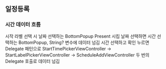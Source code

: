 #  


## 일정등록

### 시간 데이터 흐름
시작 라벨 선택 시 날짜 선택하는 BottomPopup Present 시킴
날짜 선택하면 시간 선택하는 BottomPopup, String? 변수에 데이터 넘김
시간 선택하고 확인 누르면 Delegate 패턴으로 
StartTimePickerViewController -> StartLabelPickerViewController -> ScheduleAddViewController 
두 번의 Delegate 호출로 데이터 넘김

